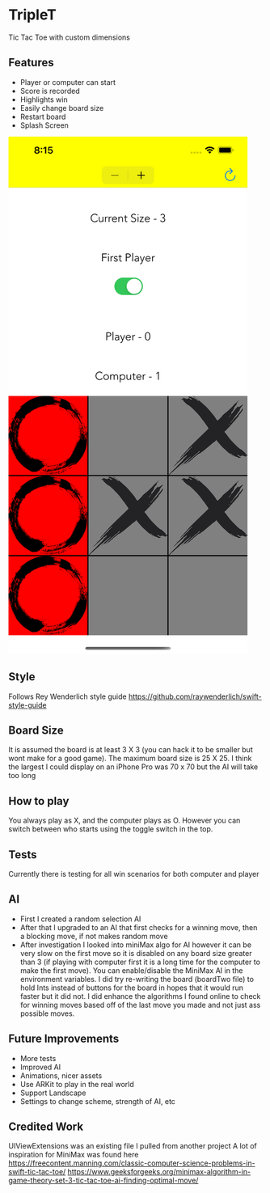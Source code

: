 #  TripleT
Tic Tac Toe with custom dimensions

## Features
- Player or computer can start
- Score is recorded
- Highlights win
- Easily change board size
- Restart board
- Splash Screen

![Screenshot](screenshot.png)

## Style 
Follows Rey Wenderlich style guide https://github.com/raywenderlich/swift-style-guide

## Board Size
It is assumed the board is at least 3 X 3 (you can hack it to be smaller but wont make for a good game).
The maximum board size is 25 X 25. I think the largest I could display on an iPhone Pro was 70 x 70 but the AI will take too long

## How to play
You always play as X, and the computer plays as O. However you can switch between who starts using the toggle switch in the top.

## Tests
Currently there is testing for all win scenarios for both computer and player

## AI
 - First I created a random selection AI
 - After that I upgraded to an AI that first checks for a winning move, then a blocking move, if not makes random move
 - After investigation I looked into miniMax algo for AI however it can be very slow on the first move so it is disabled on any board size greater than 3 (if playing with computer first it is a long time for the computer to make the first move). You can enable/disable the MiniMax AI in the environment variables. I did try re-writing the board (boardTwo file) to hold Ints instead of buttons for the board in hopes that it would run faster but it did not. I did enhance the algorithms I found online to check for winning moves based off of the last move you made and not just ass possible moves.

## Future Improvements
 - More tests
 - Improved AI
 - Animations, nicer assets
 - Use ARKit to play in the real world
 - Support Landscape
 - Settings to change scheme, strength of AI, etc

## Credited Work
UIViewExtensions was an existing file I pulled from another project
A lot of inspiration for MiniMax was found here https://freecontent.manning.com/classic-computer-science-problems-in-swift-tic-tac-toe/
https://www.geeksforgeeks.org/minimax-algorithm-in-game-theory-set-3-tic-tac-toe-ai-finding-optimal-move/

